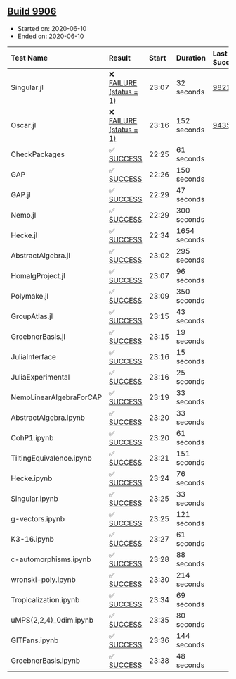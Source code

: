 ## [Build 9906](https://oscarci.mathematik.uni-kl.de/job/oscar/9906/)

* Started on: 2020-06-10
* Ended on: 2020-06-10

| Test Name    | Result | Start | Duration | Last Success | First Failure |
|:-------------|:-------|:------|:---------|:-------------|:--------------|
| Singular.jl | ❌ [FAILURE (status = 1)](https://oscarci.mathematik.uni-kl.de/job/oscar/9906/artifact/logs/build-9906/Singular.jl.log) | 23:07 | 32 seconds | [9821](https://oscarci.mathematik.uni-kl.de/job/oscar/9821/) | [9822](https://oscarci.mathematik.uni-kl.de/job/oscar/9822/) |
| Oscar.jl | ❌ [FAILURE (status = 1)](https://oscarci.mathematik.uni-kl.de/job/oscar/9906/artifact/logs/build-9906/Oscar.jl.log) | 23:16 | 152 seconds | [9435](https://oscarci.mathematik.uni-kl.de/job/oscar/9435/) | [9436](https://oscarci.mathematik.uni-kl.de/job/oscar/9436/) |
| CheckPackages | ✅ [SUCCESS](https://oscarci.mathematik.uni-kl.de/job/oscar/9906/artifact/logs/build-9906/CheckPackages.log) | 22:25 | 61 seconds |  |  |
| GAP | ✅ [SUCCESS](https://oscarci.mathematik.uni-kl.de/job/oscar/9906/artifact/logs/build-9906/GAP.log) | 22:26 | 150 seconds |  |  |
| GAP.jl | ✅ [SUCCESS](https://oscarci.mathematik.uni-kl.de/job/oscar/9906/artifact/logs/build-9906/GAP.jl.log) | 22:29 | 47 seconds |  |  |
| Nemo.jl | ✅ [SUCCESS](https://oscarci.mathematik.uni-kl.de/job/oscar/9906/artifact/logs/build-9906/Nemo.jl.log) | 22:29 | 300 seconds |  |  |
| Hecke.jl | ✅ [SUCCESS](https://oscarci.mathematik.uni-kl.de/job/oscar/9906/artifact/logs/build-9906/Hecke.jl.log) | 22:34 | 1654 seconds |  |  |
| AbstractAlgebra.jl | ✅ [SUCCESS](https://oscarci.mathematik.uni-kl.de/job/oscar/9906/artifact/logs/build-9906/AbstractAlgebra.jl.log) | 23:02 | 295 seconds |  |  |
| HomalgProject.jl | ✅ [SUCCESS](https://oscarci.mathematik.uni-kl.de/job/oscar/9906/artifact/logs/build-9906/HomalgProject.jl.log) | 23:07 | 96 seconds |  |  |
| Polymake.jl | ✅ [SUCCESS](https://oscarci.mathematik.uni-kl.de/job/oscar/9906/artifact/logs/build-9906/Polymake.jl.log) | 23:09 | 350 seconds |  |  |
| GroupAtlas.jl | ✅ [SUCCESS](https://oscarci.mathematik.uni-kl.de/job/oscar/9906/artifact/logs/build-9906/GroupAtlas.jl.log) | 23:15 | 43 seconds |  |  |
| GroebnerBasis.jl | ✅ [SUCCESS](https://oscarci.mathematik.uni-kl.de/job/oscar/9906/artifact/logs/build-9906/GroebnerBasis.jl.log) | 23:15 | 19 seconds |  |  |
| JuliaInterface | ✅ [SUCCESS](https://oscarci.mathematik.uni-kl.de/job/oscar/9906/artifact/logs/build-9906/JuliaInterface.log) | 23:16 | 15 seconds |  |  |
| JuliaExperimental | ✅ [SUCCESS](https://oscarci.mathematik.uni-kl.de/job/oscar/9906/artifact/logs/build-9906/JuliaExperimental.log) | 23:16 | 25 seconds |  |  |
| NemoLinearAlgebraForCAP | ✅ [SUCCESS](https://oscarci.mathematik.uni-kl.de/job/oscar/9906/artifact/logs/build-9906/NemoLinearAlgebraForCAP.log) | 23:19 | 33 seconds |  |  |
| AbstractAlgebra.ipynb | ✅ [SUCCESS](https://oscarci.mathematik.uni-kl.de/job/oscar/9906/artifact/logs/build-9906/AbstractAlgebra.ipynb.log) | 23:20 | 33 seconds |  |  |
| CohP1.ipynb | ✅ [SUCCESS](https://oscarci.mathematik.uni-kl.de/job/oscar/9906/artifact/logs/build-9906/CohP1.ipynb.log) | 23:20 | 61 seconds |  |  |
| TiltingEquivalence.ipynb | ✅ [SUCCESS](https://oscarci.mathematik.uni-kl.de/job/oscar/9906/artifact/logs/build-9906/TiltingEquivalence.ipynb.log) | 23:21 | 151 seconds |  |  |
| Hecke.ipynb | ✅ [SUCCESS](https://oscarci.mathematik.uni-kl.de/job/oscar/9906/artifact/logs/build-9906/Hecke.ipynb.log) | 23:24 | 76 seconds |  |  |
| Singular.ipynb | ✅ [SUCCESS](https://oscarci.mathematik.uni-kl.de/job/oscar/9906/artifact/logs/build-9906/Singular.ipynb.log) | 23:25 | 33 seconds |  |  |
| g-vectors.ipynb | ✅ [SUCCESS](https://oscarci.mathematik.uni-kl.de/job/oscar/9906/artifact/logs/build-9906/g-vectors.ipynb.log) | 23:25 | 121 seconds |  |  |
| K3-16.ipynb | ✅ [SUCCESS](https://oscarci.mathematik.uni-kl.de/job/oscar/9906/artifact/logs/build-9906/K3-16.ipynb.log) | 23:27 | 61 seconds |  |  |
| c-automorphisms.ipynb | ✅ [SUCCESS](https://oscarci.mathematik.uni-kl.de/job/oscar/9906/artifact/logs/build-9906/c-automorphisms.ipynb.log) | 23:28 | 88 seconds |  |  |
| wronski-poly.ipynb | ✅ [SUCCESS](https://oscarci.mathematik.uni-kl.de/job/oscar/9906/artifact/logs/build-9906/wronski-poly.ipynb.log) | 23:30 | 214 seconds |  |  |
| Tropicalization.ipynb | ✅ [SUCCESS](https://oscarci.mathematik.uni-kl.de/job/oscar/9906/artifact/logs/build-9906/Tropicalization.ipynb.log) | 23:34 | 69 seconds |  |  |
| uMPS(2,2,4)_0dim.ipynb | ✅ [SUCCESS](https://oscarci.mathematik.uni-kl.de/job/oscar/9906/artifact/logs/build-9906/uMPS-2-2-4-_0dim.ipynb.log) | 23:35 | 80 seconds |  |  |
| GITFans.ipynb | ✅ [SUCCESS](https://oscarci.mathematik.uni-kl.de/job/oscar/9906/artifact/logs/build-9906/GITFans.ipynb.log) | 23:36 | 144 seconds |  |  |
| GroebnerBasis.ipynb | ✅ [SUCCESS](https://oscarci.mathematik.uni-kl.de/job/oscar/9906/artifact/logs/build-9906/GroebnerBasis.ipynb.log) | 23:38 | 48 seconds |  |  |
